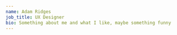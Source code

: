 ```yaml
---
name: Adam Ridges
job_title: UX Designer
bio: Something about me and what I like, maybe something funny
---
```

